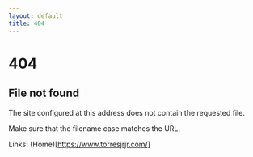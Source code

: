 ```yaml
---
layout: default
title: 404
---
```

# 404
## File not found

The site configured at this address does not contain the requested file.

Make sure that the filename case matches the URL.

Links: (Home)[https://www.torresjrjr.com/]
